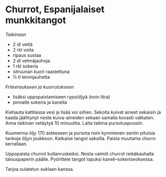 Churrot, Espanijalaiset munkkitangot
======================

_Taikinaan_

 + 2 dl vettä
 +  2 rkl voita
 + ripaus suolaa
 + 2 dl vehnäjauhoja
 + 1 rkl sokeria
 + sitruunan kuori raastettuna
 + ½ tl leivinjauhetta

_Friteeraukseen ja kuorrutukseen_

 + lisäksi uppopaistamiseen rypsiöljyä (noin litra)
 + pinnalle sokeria ja kanelia

Kiehauta kattilassa vesi ja lisää voi siihen. Sekoita kuivat aineet sekaisin ja kaada jäähtynyt neste kuiva-aineiden sekaan samalla kovasti vatkaten. Anna taikinan vetäytyä 10 minuuttia. Laita taikina pursotuspussiin.

Kuumenna öljy 170 asteeseen ja pursota noin kymmenen sentin pituisia tankoja öljyn joukkoon. Katkaise tangot saksilla. Paista muutama churro kerrallaan.

Uppopaista churrot kullanruskeiksi. Nosta valmiit churrot reikäkauhalla talouspaperin päälle. Pyörittele tangot lopuksi kaneli–sokeriseoksessa.

Tarjoa sulatetun suklaan kanssa.




